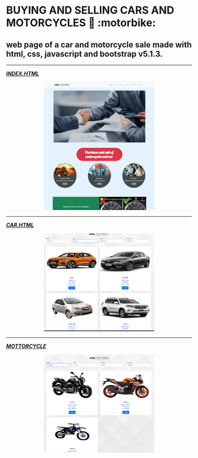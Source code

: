 # BUYING AND SELLING CARS AND MOTORCYCLES :car: :motorbike:

## web page of a car and motorcycle sale made with html, css, javascript and bootstrap v5.1.3.

---

**_[INDEX.HTML](https://happy-gates-0f2787.netlify.app/index.html 'INDEX')_**

<div style = 'text-align:center'>
<img src="./img/imagesReadme/indexScreen.PNG" alt="JuveYell" width="300px">
</div>

---

**_[CAR.HTML](https://happy-gates-0f2787.netlify.app/car.html 'CAR')_**

<div style = 'text-align:center'>
<img src="./img/imagesReadme/carScreen.PNG" alt="JuveYell" width="300px">
</div>

---

**_[MOTTORCYCLE](https://happy-gates-0f2787.netlify.app/motorcycle.html 'MOTTORCYCLE')_**

<div style = 'text-align:center'>
<img src="./img/imagesReadme/motorbikeScreen.PNG" alt="JuveYell" width="300px">
</div>
